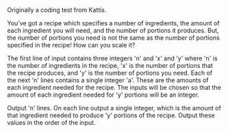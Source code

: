 Originally a coding test from Kattis.

You’ve got a recipe which specifies a number of ingredients, 
the amount of each ingredient you will need, and the number of portions it produces. 
But, the number of portions you need is not the same as the number of portions specified in the recipe! 
How can you scale it?

The first line of input contains three integers 'n' and 'x' and 'y' where 'n' is the number of ingredients in the recipe,
'x' is the number of portions that the recipe produces, and 'y' is the number of portions you need.
Each of the next 'n' lines contains a single integer 'a'. These are the amounts of each ingredient needed for the recipe.
The inputs will be chosen so that the amount of each ingredient needed for 'y' portions will be an integer.


Output 'n' lines. On each line output a single integer, which is the amount of that ingredient needed to produce 'y'
portions of the recipe. Output these values in the order of the input.
